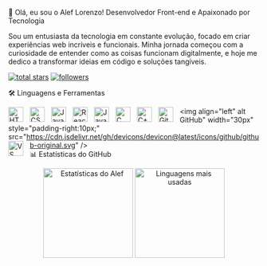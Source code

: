 👋 Olá, eu sou o Alef Lorenzo!
Desenvolvedor Front-end e Apaixonado por Tecnologia

Sou um entusiasta da tecnologia em constante evolução, focado em criar experiências web incríveis e funcionais. Minha jornada começou com a curiosidade de entender como as coisas funcionam digitalmente, e hoje me dedico a transformar ideias em código e soluções tangíveis.

<p align="left"> <a href="https://github.com/seuusername?tab=repositories&sort=stargazers"> <img alt="total stars" title="Total de estrelas no GitHub" src="https://custom-icon-badges.demolab.com/github/stars/AlefLorenzo?color=55960c&style=for-the-badge&labelColor=488207&logo=star"/></a> <a href="https://github.com/AlefLorenzo?tab=followers"> <img alt="followers" title="Me siga no GitHub" src="https://custom-icon-badges.demolab.com/github/followers/AlefLorenzo?color=236ad3&labelColor=1155ba&style=for-the-badge&logo=person-add&logoColor=white"/></a> </p>


🛠️ Linguagens e Ferramentas


<img align="left" alt="HTML" width="30px" style="padding-right:10px;" src="https://cdn.jsdelivr.net/gh/devicons/devicon@latest/icons/html5/html5-original.svg" /> <img align="left" alt="CSS" width="30px" style="padding-right:10px;" src="https://cdn.jsdelivr.net/gh/devicons/devicon@latest/icons/css3/css3-original.svg" /> <img align="left" alt="JavaScript" width="30px" style="padding-right:10px;" src="https://cdn.jsdelivr.net/gh/devicons/devicon@latest/icons/javascript/javascript-original.svg" /> <img align="left" alt="React" width="30px" style="padding-right:10px;" src="https://cdn.jsdelivr.net/gh/devicons/devicon@latest/icons/react/react-original.svg" /> <img align="left" alt="Java" width="30px" style="padding-right:10px;" src="https://cdn.jsdelivr.net/gh/devicons/devicon@latest/icons/java/java-original.svg" /> <img align="left" alt="C" width="30px" style="padding-right:10px;" src="https://cdn.jsdelivr.net/gh/devicons/devicon@latest/icons/c/c-original.svg" /> <img align="left" alt="C++" width="30px" style="padding-right:10px;" src="https://cdn.jsdelivr.net/gh/devicons/devicon@latest/icons/cplusplus/cplusplus-original.svg" /> <img align="left" alt="Git" width="30px" style="padding-right:10px;" src="https://cdn.jsdelivr.net/gh/devicons/devicon@latest/icons/git/git-original.svg" /> <img align="left" alt GitHub" width="30px" style="padding-right:10px;" src="https://cdn.jsdelivr.net/gh/devicons/devicon@latest/icons/github/github-original.svg" /> <img align="left" alt="VS Code" width="30px" style="padding-right:10px;" src="https://cdn.jsdelivr.net/gh/devicons/devicon@latest/icons/vscode/vscode-original.svg" /> <br />
📊 Estatísticas do GitHub
<p align="center"> <img alt="Estatísticas do Alef" height="180em" src="https://github-readme-stats.vercel.app/api?username=AlefLorenzo&show_icons=true&theme=tokyonight&include_all_commits=true&locale=pt-br" /> <img alt="Linguagens mais usadas" height="180em" src="https://github-readme-stats.vercel.app/api/top-langs/?username=AlefLorenzo&theme=tokyonight&layout=compact&langs_count=8&locale=pt-br&hide=procfile" /> </p>
